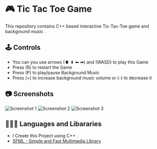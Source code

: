 
# 🎮 Tic Tac Toe Game
This repository contains C++ based interactive Tic-Tac-Toe game and background music .
## 🕹️ Controls

 - You can you use arrows (⬆ ⬇ ⬅ ➡) and (WASD) to play this Game
 - Press (R) to restart the Game
 - Press (P) to play/pause Background Music
 - Press (+) to increase background music volume or (-) to decrease it

## 📷 Screenshots
![Screenshot 1](https://github.com/GHaderMI/Tic_Tac_Toe/blob/main/Screenshot-1.jpg)
![Screenshot 2](https://github.com/GHaderMI/Tic_Tac_Toe/blob/main/Screenshot-2.jpg)
![Screenshot 3](https://github.com/GHaderMI/Tic_Tac_Toe/blob/main/Screenshot-3.jpg)


## 👨🏻‍💻 Languages and Libararies

- I Create this Project using C++ .
- [SFML - Simple and Fast Multimedia Library](https://www.sfml-dev.org/)

